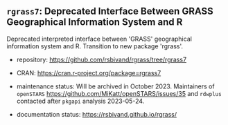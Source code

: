 ## `rgrass7`: Deprecated Interface Between GRASS Geographical Information System and R

Deprecated interpreted interface between 'GRASS' geographical information system and R. Transition to new package 'rgrass'.

- repository: https://github.com/rsbivand/rgrass/tree/rgrass7

- CRAN: https://cran.r-project.org/package=rgrass7

- maintenance status: Will be archived in October 2023. Maintainers of `openSTARS` https://github.com/MiKatt/openSTARS/issues/35 and `rdwplus` contacted after `pkgapi` analysis 2023-05-24.

- documentation status: https://rsbivand.github.io/rgrass/

